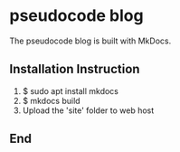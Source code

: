 # pseudocode blog

The pseudocode blog is built with MkDocs.

## Installation Instruction

  1. $ sudo apt install mkdocs
  2. $ mkdocs build
  3. Upload the 'site' folder to web host

## End